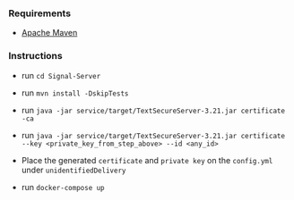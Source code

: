 ### Requirements

- [Apache Maven](https://maven.apache.org/download.cgi)

### Instructions

- run `cd Signal-Server`

- run `mvn install -DskipTests`

- run `java -jar service/target/TextSecureServer-3.21.jar certificate -ca`

- run `java -jar service/target/TextSecureServer-3.21.jar certificate --key <private_key_from_step_above> --id <any_id>`

- Place the generated `certificate` and `private key` on the `config.yml` under `unidentifiedDelivery`

- run `docker-compose up`
